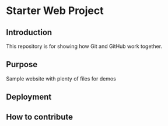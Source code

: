 # Starter Web Project

## Introduction

This repository is for showing how Git and GitHub work together.

## Purpose

Sample website with plenty of files for demos

## Deployment

## How to contribute